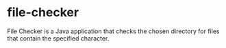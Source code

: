 # file-checker
File Checker is a Java application that checks the chosen directory for files that contain the specified character.
